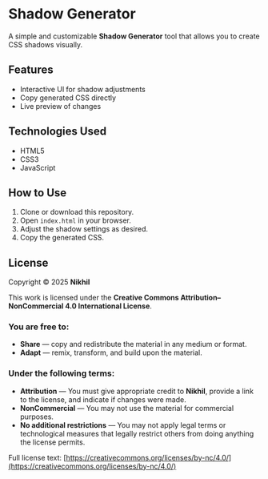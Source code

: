 # Shadow Generator

A simple and customizable **Shadow Generator** tool that allows you to create CSS shadows visually.

## Features
- Interactive UI for shadow adjustments
- Copy generated CSS directly
- Live preview of changes

## Technologies Used
- HTML5
- CSS3
- JavaScript

## How to Use
1. Clone or download this repository.
2. Open `index.html` in your browser.
3. Adjust the shadow settings as desired.
4. Copy the generated CSS.

## License

Copyright © 2025 **Nikhil**

This work is licensed under the **Creative Commons Attribution–NonCommercial 4.0 International License**.

### You are free to:
- **Share** — copy and redistribute the material in any medium or format.
- **Adapt** — remix, transform, and build upon the material.

### Under the following terms:
- **Attribution** — You must give appropriate credit to **Nikhil**, provide a link to the license, and indicate if changes were made.
- **NonCommercial** — You may not use the material for commercial purposes.
- **No additional restrictions** — You may not apply legal terms or technological measures that legally restrict others from doing anything the license permits.

Full license text: [https://creativecommons.org/licenses/by-nc/4.0/](https://creativecommons.org/licenses/by-nc/4.0/)

